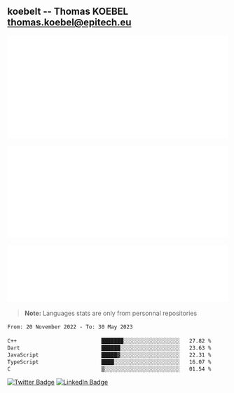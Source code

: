 ## koebelt -- Thomas KOEBEL <thomas.koebel@epitech.eu>

<!-- On github since 2018-->


![Metrics](/metrics.classic.svg)



<!--![Metrics](/metrics.plugin.introduction.repository.svg)-->
![Metrics](/metrics.plugin.isocalendar.svg)



![Metrics](/metrics.plugin.languages.svg)

> **Note:** Languages stats are only from personnal repositories

<!--START_SECTION:waka-->

```text
From: 20 November 2022 - To: 30 May 2023

C++                           ███████░░░░░░░░░░░░░░░░░░   27.82 %
Dart                          ██████░░░░░░░░░░░░░░░░░░░   23.63 %
JavaScript                    █████▓░░░░░░░░░░░░░░░░░░░   22.31 %
TypeScript                    ████░░░░░░░░░░░░░░░░░░░░░   16.07 %
C                             ▒░░░░░░░░░░░░░░░░░░░░░░░░   01.54 %
```

<!--END_SECTION:waka-->

[![Twitter Badge](https://img.shields.io/badge/Twitter-Profile-informational?style=flat&logo=twitter&logoColor=white&color=1CA2F1)](https://twitter.com/jesuis_roux)
[![LinkedIn Badge](https://img.shields.io/badge/LinkedIn-Profile-informational?style=flat&logo=linkedin&logoColor=white&color=0D76A8)](https://www.linkedin.com/in/koebelt/)
